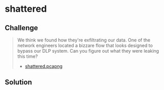 # shattered

## Challenge

> We think we found how they're exfiltrating our data. One of the network engineers located a bizzare flow that looks designed to bypass our DLP system. Can you figure out what they were leaking this time?
> 
> * [shattered.pcapng](attachments/shattered.pcapng)

## Solution


